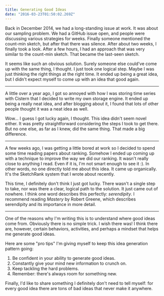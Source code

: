 ```yaml
---
title: Generating Good Ideas
date: "2016-03-23T01:50:02.269Z"
---
```


Back in December 2014, we had a long-standing issue at work. It was about our sampling problem.
We had a GitHub issue open, and people were discussing various strategies for weeks. Finally someone
mentioned the count-min sketch, but after that there was silence. After about two weeks, I finally
took a look. After a few hours, I had an approach that was very similar to the count-min sketch.
That became the last-seen sketch.

It seems like such an obvious solution. Surely someone else could've come up with the same thing,
I thought. I just took one logical step. Maybe I was just thinking the right things at the right
time. It ended up being a great idea, but I didn't expect myself to come up with an idea that good
again.

---

A little over a year ago, I got so annoyed with how I was storing time series with Cistern that I
decided to write my own storage engine. It ended up being a really neat idea, and after blogging
about it, I found that lots of other people thought it was a neat idea as well.

Wow... I guess I got lucky again, I thought. This idea didn't seem novel either. It was pretty
straightforward considering the steps I took to get there. But no one else, as far as I knew, did
the same thing. That made a big difference.

---

A few weeks ago, I was getting a little bored at work so I decided to spend some time reading papers
about ranking. Somehow I ended up coming up with a technique to improve the way we did our ranking.
It wasn't really close to anything I read. Even if it is, I'm not smart enough to see it :). In
other words, no one directly told me about this idea. It came up organically. It's the SketchRank
system that I wrote about recently.

This time, I definitely don't think I just got lucky. There wasn't a single step to take, nor was
there a clear, logical path to the solution. It just came out of nowhere. I think one word describes
this perfectly: *serendipity*. I recommend reading *Mastery* by Robert Greene, which describes
serendipity and its importance in more detail.

---

One of the reasons why I'm writing this is to understand where good ideas come from. Obviously there
is no simple trick. I wish there was! I think there are, however, certain behaviors, activities, and
perhaps a mindset that helps me generate good ideas.

Here are some "pro tips" I'm giving myself to keep this idea generation pattern going:

1. Be confident in your ability to generate good ideas.
2. Constantly give your mind new information to crunch on.
3. Keep tackling the hard problems.
4. Remember: there's always room for something new.

Finally, I'd like to share something I definitely don't need to tell myself: for every good idea
there are tons of bad ideas that never make it anywhere.
